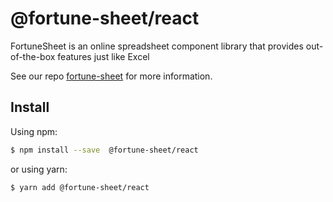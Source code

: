 # @fortune-sheet/react

FortuneSheet is an online spreadsheet component library that provides out-of-the-box features just like Excel

See our repo [fortune-sheet](https://github.com/ruilisi/fortune-sheet) for more information.

## Install

Using npm:

```bash
$ npm install --save  @fortune-sheet/react
```

or using yarn:

```bash
$ yarn add @fortune-sheet/react
```
